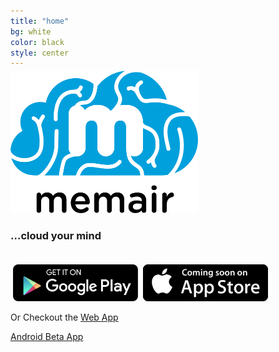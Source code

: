 ```yaml
---
title: "home"
bg: white
color: black
style: center
---
```


<img style="max-width:70%; width:300px; margin-top: -10px;" src="img/favicon.png" alt="Memair"><br>

### …cloud your mind

<a href="https://play.google.com/apps/testing/com.sakthi.memair" target="_blank"><img style="max-width:40%; width:200px; margin-top: 20px; margin-right: 4px; margin-left: 4px;" src="img/google-play.png" alt="Google Play Store"></a><a><img style="max-width:40%; width:200px; margin-top: 20px; margin-right: 4px; margin-left: 4px;" src="img/app-store.png" alt="Apple App Store"></a>

Or Checkout the <a href="https://memair.herokuapp.com" target="_blank">Web App</a>

<span id="banner">
  <a href="https://play.google.com/apps/testing/com.sakthi.memair" class="bg-blue" target="_blank">
    Android Beta App
  </a>
</span>
